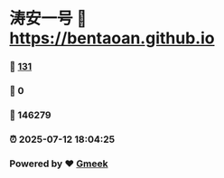 # 涛安一号 :link: https://bentaoan.github.io 
### :page_facing_up: [131](https://bentaoan.github.io/tag.html) 
### :speech_balloon: 0 
### :hibiscus: 146279 
### :alarm_clock: 2025-07-12 18:04:25 
### Powered by :heart: [Gmeek](https://github.com/Meekdai/Gmeek)
